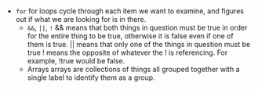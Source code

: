 #
  * `for`
      for loops cycle through each item we want to examine, and figures out if what we are looking for is in there.
	* `&&`, `||`, `!`
      && means that both things in question must be true in order for the entire thing to be true, otherwise it is false even if one of them is true.
      || means that only one of the things in question must be true
      ! means the opposite of whatever the ! is referencing. For example, !true would be false.
	* Arrays
      arrays are collections of things all grouped together with a single label to identify them as a group.